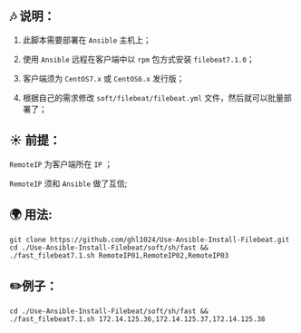 :notes: 说明：
---
1. 此脚本需要部署在 `Ansible` 主机上；

2. 使用 `Ansible` 远程在客户端中以 `rpm` 包方式安装 `filebeat7.1.0`；

3. 客户端须为 `CentOS7.x` 或 `CentOS6.x` 发行版；

4. 根据自己的需求修改 `soft/filebeat/filebeat.yml` 文件，然后就可以批量部署了；

:sunny: 前提：
---
`RemoteIP` 为客户端所在 `IP` ；

`RemoteIP` 须和 `Ansible` 做了互信;

:earth_africa: 用法:
---
```
git clone https://github.com/ghl1024/Use-Ansible-Install-Filebeat.git
cd ./Use-Ansible-Install-Filebeat/soft/sh/fast && ./fast_filebeat7.1.sh RemoteIP01,RemoteIP02,RemoteIP03
```

:pencil2:例子：
---
```
cd ./Use-Ansible-Install-Filebeat/soft/sh/fast && ./fast_filebeat7.1.sh 172.14.125.36,172.14.125.37,172.14.125.38
```
